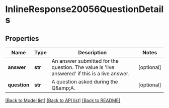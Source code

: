 # InlineResponse20056QuestionDetails

## Properties
Name | Type | Description | Notes
------------ | ------------- | ------------- | -------------
**answer** | **str** | An answer submitted for the question. The value is &#x27;live answered&#x27; if this is a live answer. | [optional] 
**question** | **str** | A question asked during the Q&amp;amp;A. | [optional] 

[[Back to Model list]](../README.md#documentation-for-models) [[Back to API list]](../README.md#documentation-for-api-endpoints) [[Back to README]](../README.md)

